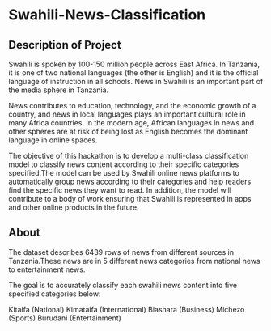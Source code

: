 # Swahili-News-Classification
## Description of Project
Swahili is spoken by 100-150 million people across East Africa. In Tanzania, it is one of two national languages (the other is English) and it is the official language of instruction in all schools. News in Swahili is an important part of the media sphere in Tanzania.

News contributes to education, technology, and the economic growth of a country, and news in local languages plays an important cultural role in many Africa countries. In the modern age, African languages in news and other spheres are at risk of being lost as English becomes the dominant language in online spaces.

The objective of this hackathon is to develop a multi-class classification model to classify news content according to their specific categories specified.The model can be used by Swahili online news platforms to automatically group news according to their categories and help readers find the specific news they want to read. In addition, the model will contribute to a body of work ensuring that Swahili is represented in apps and other online products in the future.

## About
The dataset describes 6439 rows of news from different sources in Tanzania.These news are in 5 different news categories from national news to entertainment news.

The goal is to accurately classify each swahili news content into five specified categories below:

Kitaifa (National)
Kimataifa (International)
Biashara (Business)
Michezo (Sports)
Burudani (Entertainment)
